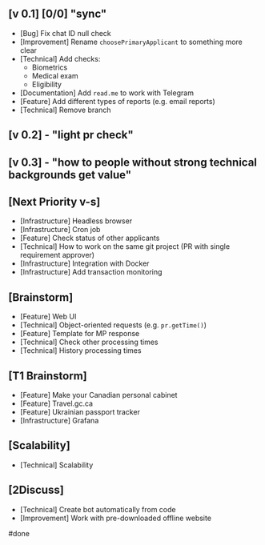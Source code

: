 ## [v 0.1] [0/0] "sync"
- [Bug] Fix chat ID null check  
- [Improvement] Rename `choosePrimaryApplicant` to something more clear  
- [Technical] Add checks:
  - Biometrics
  - Medical exam
  - Eligibility  
- [Documentation] Add `read.me` to work with Telegram  
- [Feature] Add different types of reports (e.g. email reports)  
- [Technical] Remove branch  

## [v 0.2] - "light pr check"

## [v 0.3] - "how to people without strong technical backgrounds get value"

## [Next Priority v-s]
- [Infrastructure] Headless browser  
- [Infrastructure] Cron job  
- [Feature] Check status of other applicants  
- [Technical] How to work on the same git project (PR with single requirement approver)  
- [Infrastructure] Integration with Docker  
- [Infrastructure] Add transaction monitoring  

## [Brainstorm]
- [Feature] Web UI  
- [Technical] Object-oriented requests (e.g. `pr.getTime()`)  
- [Feature] Template for MP response  
- [Technical] Check other processing times  
- [Technical] History processing times  

## [T1 Brainstorm]

- [Feature] Make your Canadian personal cabinet  
- [Feature] Travel.gc.ca  
- [Feature] Ukrainian passport tracker  
- [Infrastructure] Grafana  

## [Scalability]

- [Technical] Scalability  

## [2Discuss]

- [Technical] Create bot automatically from code  
- [Improvement] Work with pre-downloaded offline website  

#done



